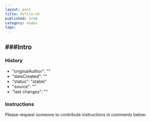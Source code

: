 ```yaml
---
layout: post
title: UvTile.nk
published: true
category: nodes
tags: 
---
```


###Intro
- 

### History
- "originalAuthor": ""
- "dateCreated": ""
- "status": "stable"
- "source": ""
- "last changes": ""

### Instructions
Please request someone to contribute instructions in comments below.
